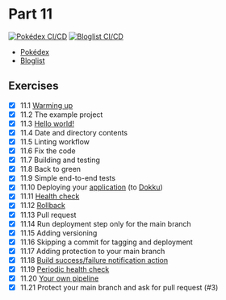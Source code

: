 # Part 11

[![Pokédex CI/CD](https://github.com/valolipasto/FullStackOpen/actions/workflows/pokedex-pipeline.yml/badge.svg)](https://github.com/valolipasto/FullStackOpen/actions/workflows/pokedex-pipeline.yml)
[![Bloglist CI/CD](https://github.com/valolipasto/FullStackOpen/actions/workflows/bloglist-pipeline.yml/badge.svg)](https://github.com/valolipasto/FullStackOpen/actions/workflows/bloglist-pipeline.yml)

- [Pokédex](https://pokedex.valokoodari.eu)  
- [Bloglist](https://bloglist.valokoodari.eu/)  

## Exercises

- [x] 11.1 [Warming up](exercise1.md)  
- [x] 11.2 The example project  
- [x] 11.3 [Hello world!](/.github/workflows/hello.yml)  
- [x] 11.4 Date and directory contents  
- [x] 11.5 Linting workflow  
- [x] 11.6 Fix the code  
- [x] 11.7 Building and testing  
- [x] 11.8 Back to green  
- [x] 11.9 Simple end-to-end tests  
- [x] 11.10 Deploying your [application](https://pokedex.valokoodari.eu) (to [Dokku](https://dokku.com/))  
- [x] 11.11 [Health check](pokedex/CHECKS)  
- [x] 11.12 [Rollback](https://dokku.com/docs~v0.29.4/deployment/zero-downtime-deploys/)  
- [x] 11.13 Pull request  
- [x] 11.14 Run deployment step only for the main branch  
- [x] 11.15 Adding versioning  
- [x] 11.16 Skipping a commit for tagging and deployment  
- [x] 11.17 Adding protection to your main branch  
- [x] 11.18 [Build success/failure notification action](exercise18.png)  
- [x] 11.19 [Periodic health check](/.github/workflows/pokedex-health.yml)  
- [x] 11.20 [Your own pipeline](/.github/workflows/bloglist-pipeline.yml)  
- [x] 11.21 Protect your main branch and ask for pull request (#3)  